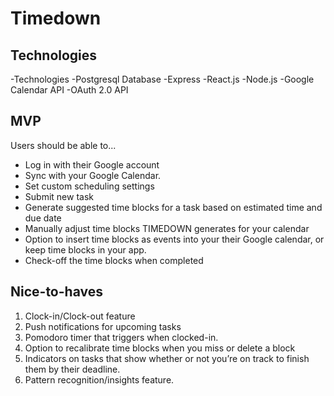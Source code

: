 # Timedown

## Technologies
-Technologies
-Postgresql Database
-Express
-React.js
-Node.js
-Google Calendar API
-OAuth 2.0 API

## MVP
Users should be able to...
- Log in with their Google account
- Sync with your Google Calendar.
- Set custom scheduling settings
- Submit new task
- Generate suggested time blocks for a task based on estimated time and due date
- Manually adjust time blocks TIMEDOWN generates for your calendar
- Option to insert time blocks as events into your their Google calendar, or keep time blocks in your app.
- Check-off the time blocks when completed

## Nice-to-haves
1. Clock-in/Clock-out feature
2. Push notifications for upcoming tasks
3. Pomodoro timer that triggers when clocked-in.
4. Option to recalibrate time blocks when you miss or delete a block
5. Indicators on tasks that show whether or not you’re on track to finish them by their deadline.
6. Pattern recognition/insights feature.
